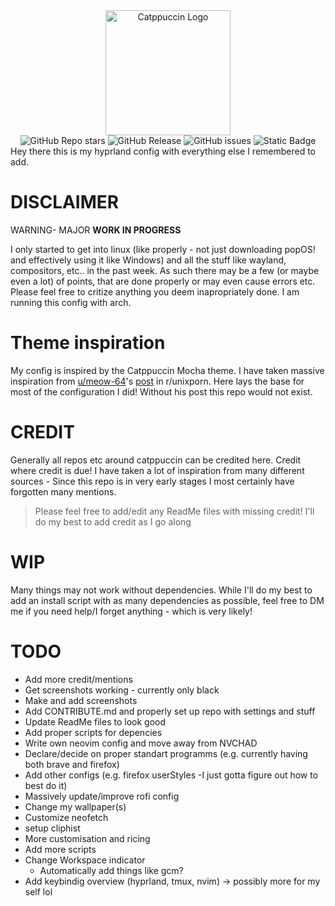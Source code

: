 <div align='center'>
  <img src='https://github.com/DefinitelyNotSimon13/Catppuccin-Dotfiles/blob/main/assets/catppuccinCat.png'  alt='Catppuccin Logo' width=200>
  <br>
  <img alt="GitHub Repo stars" src="https://img.shields.io/github/stars/DefinitelyNotSimon13/Catppuccin-Dotfiles?style=flat-square&label=STARS&labelColor=585b70&color=fab387">
  <img alt="GitHub Release" src="https://img.shields.io/github/v/release/DefinitelyNotSimon13/Catppuccin-Dotfiles?include_prereleases&display_name=release&style=flat-square&labelColor=585b70&color=94e2d5">
<img alt="GitHub issues" src="https://img.shields.io/github/issues/DefinitelyNotSimon13/Catppuccin-Dotfiles?style=flat-square&label=ISSUES&labelColor=585b70&color=f38ba8">
<img alt="Static Badge" src="https://img.shields.io/badge/LICENSE-MIT-BLUE?style=flat-square&labelColor=585b70&color=89dceb">



</div>
Hey there this is my hyprland config with everything else I remembered to add.

# DISCLAIMER 
WARNING- MAJOR **WORK IN PROGRESS**

I only started to get into linux (like properly - not just downloading popOS! and effectively using it like Windows) and all the stuff like wayland, compositors, etc.. in the past week. 
As such there may be a few (or maybe even a lot) of points, that are done properly or may even cause errors etc. Please feel free to critize anything you deem inapropriately done.
I am running this config with arch.


# Theme inspiration
My config is inspired by the Catppuccin Mocha theme.
I have taken massive inspiration from [u/meow-64](https://www.reddit.com/user/meow-64)'s [post](https://www.reddit.com/r/unixporn/comments/ykt6z1/hyprland_catppuccin_with_hyprland) in r/unixporn. Here lays the base for most of the configuration I did!
Without his post this repo would not exist.

# CREDIT
Generally all repos etc around catppuccin can be credited here.
Credit where credit is due!
I have taken a lot of inspiration from many different sources - Since this repo is in very early stages I most certainly have forgotten many mentions.
> Please feel free to add/edit any ReadMe files with missing credit! I'll do my best to add credit as I go along

# WIP
Many things may not work without dependencies. While I'll do my best to add an install script with as many dependencies as possible, feel free to DM me if you need help/I forget anything - which is very likely!

# TODO
- Add more credit/mentions
- Get screenshots working - currently only black
- Make and add screenshots
- Add CONTRIBUTE.md and properly set up repo with settings and stuff
- Update ReadMe files to look good
- Add proper scripts for depencies
- Write own neovim config and move away from NVCHAD
- Declare/decide on proper standart programms (e.g. currently having both brave and firefox)
- Add other configs (e.g. firefox userStyles -I just gotta figure out how to best do it)
- Massively update/improve rofi config
- Change my wallpaper(s)
- Customize neofetch
- setup cliphist
- More customisation and ricing
- Add more scripts
- Change Workspace indicator
  - Automatically add things like gcm?
- Add keybindig overview (hyprland, tmux, nvim) -> possibly more for my self lol
